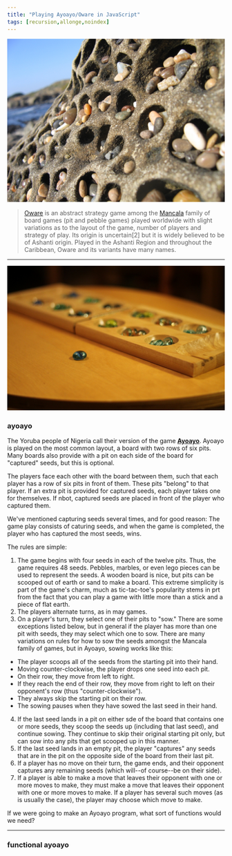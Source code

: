 ```yaml
---
title: "Playing Ayoayo/Oware in JavaScript"
tags: [recursion,allonge,noindex]
---
```


[![Natural Mancala Game](/assets/images/ayoayo/1.jpg)](https://www.flickr.com/photos/candiedwomanire/104320826)

> [Oware] is an abstract strategy game among the [Mancala] family of board games (pit and pebble games) played worldwide with slight variations as to the layout of the game, number of players and strategy of play. Its origin is uncertain[2] but it is widely believed to be of Ashanti origin. Played in the Ashanti Region and throughout the Caribbean, Oware and its variants have many names.

[Oware]: https://en.wikipedia.org/wiki/Oware
[Mancala]: https://en.wikipedia.org/wiki/Mancala

---

[![Mancala / Awale](/assets/images/ayoayo/2.jpg)](https://www.flickr.com/photos/elpadawan/8479297425/)

### ayoayo

The Yoruba people of Nigeria call their version of the game **[Ayoayo]**. Ayoayo is played on the most common layout, a board with two rows of six pits. Many boards also provide with a pit on each side of the board for "captured" seeds, but this is optional.

[Ayoayo]: https://en.wikipedia.org/wiki/Ayoayo

The players face each other with the board between them, such that each player has a row of six pits in front of them. These pits "belong" to that player. If an extra pit is provided for captured seeds, each player takes one for themselves. If nbot, captured seeds are placed in front of the player who captured them.

We've mentioned capturing seeds several times, and for good reason: The game play consists of caturing seeds, and when the game is completed, the player who has captured the most seeds, wins.

The rules are simple:

1. The game begins with four seeds in each of the twelve pits. Thus, the game requires 48 seeds. Pebbles, marbles, or even lego pieces can be used to represent the seeds. A wooden board is nice, but pits can be scooped out of earth or sand to make a board. This extreme simplicity is part of the game's charm, much as tic-tac-toe's popularity stems in prt from the fact that you can play a game with little more than a stick and a piece of flat earth.
2. The players alternate turns, as in may games.
3. On a player's turn, they select one of their pits to "sow." There are some exceptions listed below, but in general if the player has more than one pit with seeds, they may select which one to sow. There are many variations on rules for how to sow the seeds amongst the Mancala family of games, but in Ayoayo, sowing works like this:
  - The player scoops all of the seeds from the starting pit into their hand.
  - Moving counter-clockwise, the player drops one seed into each pit.
  - On their row, they move from left to right.
  - If they reach the end of their row, they move from right to left on their opponent's row (thus "counter-clockwise").
  - They always skip the starting pit on their row.
  - The sowing pauses when they have sowed the last seed in their hand.
4. If the last seed lands in a pit on either sde of the board that contains one or more seeds, they scoop the seeds up (including that last seed), and continue sowing. They continue to skip their original starting pit only, but can sow into any pits that get scooped up in this manner.
5. If the last seed lands in an empty pit, the player "captures" any seeds that are in the pit on the opposite side of the board from their last pit.
6. If a player has no move on their turn, the game ends, and their opponent captures any remaining seeds (which will--of course--be on their side).
7. If a player is able to make a move that leaves their opponent with one or more moves to make, they must make a move that leaves their opponent with one or more moves to make. If a player has several such moves (as is usually the case), the player may choose which move to make.

If we were going to make an Ayoayo program, what sort of functions would we need?

---

### functional ayoayo

[ja]: https://leanpub.com/javascriptallongesix

